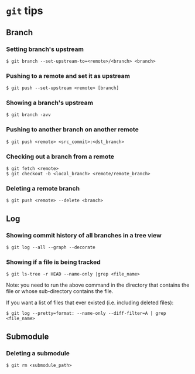 # `git` tips

## Branch
### Setting branch's upstream
```
$ git branch --set-upstream-to=<remote>/<branch> <branch>
```

### Pushing to a remote and set it as upstream
```
$ git push --set-upstream <remote> [branch]
```

### Showing a branch's upstream
```
$ git branch -avv
```

### Pushing to another branch on another remote
```
$ git push <remote> <src_commit>:<dst_branch>
```

### Checking out a branch from a remote
```
$ git fetch <remote>
$ git checkout -b <local_branch> <remote/remote_branch>
```

### Deleting a remote branch
```
$ git push <remote> --delete <branch>
```

## Log
### Showing commit history of all branches in a tree view
```
$ git log --all --graph --decorate
```

### Showing if a file is being tracked
```
$ git ls-tree -r HEAD --name-only |grep <file_name>
```
Note: you need to run the above command in the directory that contains the file or whose sub-directory contains the file.

If you want a list of files that ever existed (i.e. including deleted files):
```
$ git log --pretty=format: --name-only --diff-filter=A | grep <file_name>
```

## Submodule
### Deleting a submodule
```
$ git rm <submodule_path>
```


